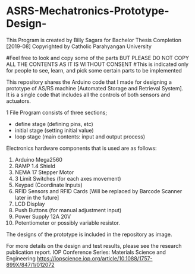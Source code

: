 # ASRS-Mechatronics-Prototype-Design-

This Program is created by Billy Sagara for Bachelor Thesis Completion
       [2019-08] Copyrighted by Catholic Parahyangan University 

#Feel free to look and copy some of the parts BUT PLEASE DO NOT COPY ALL THE CONTENTS AS IT IS WITHOUT CONSENT
#This is indicated only for people to see, learn, and pick some certain parts to be implemented

This repository shares the Arduino code that I made for designing a prototype of AS/RS machine [Automated Storage and Retrieval System].  
It is a single code that includes all the controls of both sensors and actuators. 

1 File Program consists of three sections;
- define stage (defining pins, etc)
- initial stage (setting initial value)
- loop stage (main contents: input and output process)

Electronics hardware components that is used are as follows:
1. Arduino Mega2560 
2. RAMP 1.4 Shield 
3. NEMA 17 Stepper Motor 
4. 3 Limit Switches (for each axes movement)
5. Keypad (Coordinate Inputs)
7. RFID Sensors and RFID Cards [Will be replaced by Barcode Scanner later in the future]
8. LCD Display 
9. Push Buttons (for manual adjustment input)
10. Power Supply 12A 20V
11. Potentiometer or possibly variable resistor.

The designs of the prototype is included in the repository as image.

For more details on the design and test results, please see the research publication report.
IOP Conference Series: Materials Science and Engineering
https://iopscience.iop.org/article/10.1088/1757-899X/847/1/012072

